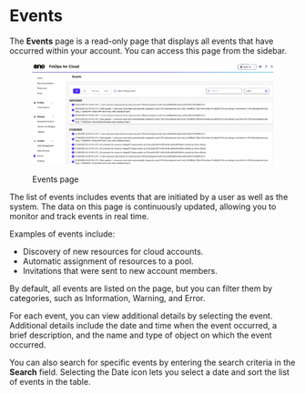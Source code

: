 # Events

The **Events** page is a read-only page that displays all events that have occurred within your account. You can access this page from the sidebar.&#x20;

<figure><img src="../.gitbook/assets/ffc_events_page.png" alt=""><figcaption><p>Events page</p></figcaption></figure>

The list of events includes events that are initiated by a user as well as the system. The data on this page is continuously updated, allowing you to monitor and track events in real time.&#x20;

Examples of events include:

* Discovery of new resources for cloud accounts.
* Automatic assignment of resources to a pool.
* Invitations that were sent to new account members.

By default, all events are listed on the page, but you can filter them by categories, such as Information, Warning, and Error.

For each event, you can view additional details by selecting the event. Additional details include the date and time when the event occurred, a brief description, and the name and type of object on which the event occurred.&#x20;

You can also search for specific events by entering the search criteria in the **Search** field. Selecting the Date icon lets you select a date and sort the list of events in the table.
